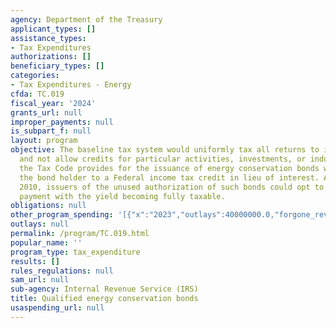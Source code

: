 ```yaml
---
agency: Department of the Treasury
applicant_types: []
assistance_types:
- Tax Expenditures
authorizations: []
beneficiary_types: []
categories:
- Tax Expenditures - Energy
cfda: TC.019
fiscal_year: '2024'
grants_url: null
improper_payments: null
is_subpart_f: null
layout: program
objective: The baseline tax system would uniformly tax all returns to investments
  and not allow credits for particular activities, investments, or industries. However,
  the Tax Code provides for the issuance of energy conservation bonds which entitle
  the bond holder to a Federal income tax credit in lieu of interest. As of March
  2010, issuers of the unused authorization of such bonds could opt to receive direct
  payment with the yield becoming fully taxable.
obligations: null
other_program_spending: '[{"x":"2023","outlays":40000000.0,"forgone_revenue":30000000.0},{"x":"2024","outlays":30000000.0,"forgone_revenue":30000000.0},{"x":"2025","outlays":30000000.0,"forgone_revenue":30000000.0}]'
outlays: null
permalink: /program/TC.019.html
popular_name: ''
program_type: tax_expenditure
results: []
rules_regulations: null
sam_url: null
sub-agency: Internal Revenue Service (IRS)
title: Qualified energy conservation bonds
usaspending_url: null
---
```


